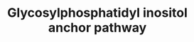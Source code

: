 ---
annotations: []
authors:
- Egonw
citedin: ''
communities:
- MetaKids
description: Literature reference
last-edited: 2024-12-18
ndex: null
organisms:
- Homo sapiens
redirect_from:
- /index.php/Pathway:WP5505
- /instance/WP5505
- /instance/WP5505_r136097
revision: r136097
schema-jsonld:
- '@context': https://schema.org/
  '@id': https://wikipathways.github.io/pathways/WP5505.html
  '@type': Dataset
  creator:
    '@type': Organization
    name: WikiPathways
  description: Literature reference
  keywords:
  - DPM2
  - GPAA1
  - PGAP1
  - PGAP2
  - PGAP3
  - PIGA
  - PIGB
  - PIGC
  - PIGF
  - PIGG
  - PIGH
  - PIGK
  - PIGL
  - PIGM
  - PIGN
  - PIGO
  - PIGP
  - PIGQ
  - PIGS
  - PIGT
  - PIGU
  - PIGV
  - PIGW
  - PIGX
  - PIGY
  license: CC0
  name: Glycosylphosphatidyl inositol anchor pathway
seo: CreativeWork
title: Glycosylphosphatidyl inositol anchor pathway
wpid: WP5505
---